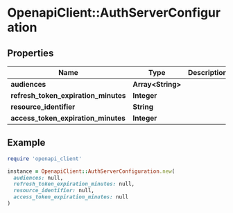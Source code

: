 # OpenapiClient::AuthServerConfiguration

## Properties

| Name | Type | Description | Notes |
| ---- | ---- | ----------- | ----- |
| **audiences** | **Array&lt;String&gt;** |  | [optional] |
| **refresh_token_expiration_minutes** | **Integer** |  | [optional] |
| **resource_identifier** | **String** |  | [optional] |
| **access_token_expiration_minutes** | **Integer** |  | [optional] |

## Example

```ruby
require 'openapi_client'

instance = OpenapiClient::AuthServerConfiguration.new(
  audiences: null,
  refresh_token_expiration_minutes: null,
  resource_identifier: null,
  access_token_expiration_minutes: null
)
```

